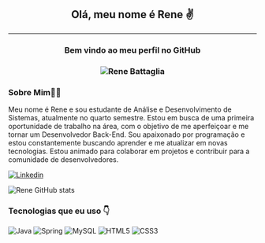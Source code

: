  <div align="center">
    <h2>Olá, meu nome é Rene ✌️</h2>
    <hr>
    <h3>Bem vindo ao meu perfil no GitHub<h3>


<p align="center"> <img src="https://komarev.com/ghpvc/?username=renebttg&color=blueviolet&style=for-the-badge&abbreviated=true" alt="Rene Battaglia" /> <p>



</div>
 
<div align="left">
  <h3>Sobre Mim👨‍💻</h3>
    
  <p>Meu nome é Rene e sou estudante de Análise e Desenvolvimento de Sistemas, atualmente no quarto semestre. Estou em busca de uma primeira oportunidade de trabalho na área, com o objetivo de me aperfeiçoar e me tornar um Desenvolvedor Back-End. Sou apaixonado por programação e estou constantemente buscando aprender e me atualizar em novas tecnologias. Estou animado para colaborar em projetos e contribuir para a comunidade de desenvolvedores.<p>
</div>

 [![Linkedin](https://img.shields.io/badge/LinkedIn-0077B5?style=for-the-badge&logo=linkedin&logoColor=white)](https://www.linkedin.com/in/rene-battaglia/)

 ![Rene GitHub stats](https://github-readme-stats.vercel.app/api?username=renebttg&show_icons=true&theme=dark)

 ### Tecnologias que eu uso 👇

![Java](https://img.shields.io/badge/java-%23ED8B00.svg?style=for-the-badge&logo=openjdk&logoColor=white) ![Spring](https://img.shields.io/badge/spring-%236DB33F.svg?style=for-the-badge&logo=spring&logoColor=white) ![MySQL](https://img.shields.io/badge/mysql-%2300f.svg?style=for-the-badge&logo=mysql&logoColor=white) ![HTML5](https://img.shields.io/badge/html5-%23E34F26.svg?style=for-the-badge&logo=html5&logoColor=white) ![CSS3](https://img.shields.io/badge/css3-%231572B6.svg?style=for-the-badge&logo=css3&logoColor=white)


